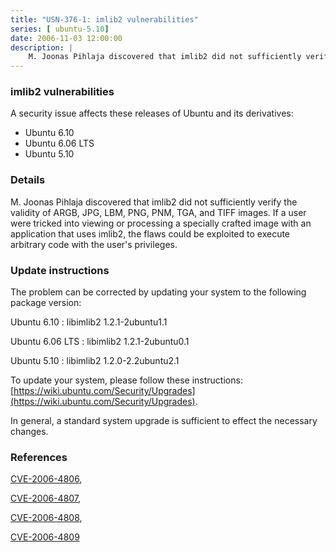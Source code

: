 ```yaml
---
title: "USN-376-1: imlib2 vulnerabilities"
series: [ ubuntu-5.10]
date: 2006-11-03 12:00:00
description: |
    M. Joonas Pihlaja discovered that imlib2 did not sufficiently verify the  validity of ARGB, JPG, LBM, PNG, PNM, TGA, and TIFF images.  If a user  were tricked into viewing or processing a specially crafted image with  an application that uses imlib2, the flaws could be exploited to execute  arbitrary code with the user&#39;s privileges.
--- 
```

 
 


### imlib2 vulnerabilities

A security issue affects these releases of Ubuntu and its derivatives:

* Ubuntu 6.10
* Ubuntu 6.06 LTS
* Ubuntu 5.10

### Details

M. Joonas Pihlaja discovered that imlib2 did not sufficiently verify the validity of ARGB, JPG, LBM, PNG, PNM, TGA, and TIFF images. If a user were tricked into viewing or processing a specially crafted image with an application that uses imlib2, the flaws could be exploited to execute arbitrary code with the user&#39;s privileges.

### Update instructions

The problem can be corrected by updating your system to the following package version:

Ubuntu 6.10
 : libimlib2 <span>1.2.1-2ubuntu1.1</span>

Ubuntu 6.06 LTS
 : libimlib2 <span>1.2.1-2ubuntu0.1</span>

Ubuntu 5.10
 : libimlib2 <span>1.2.0-2.2ubuntu2.1</span>

To update your system, please follow these instructions: [https://wiki.ubuntu.com/Security/Upgrades](https://wiki.ubuntu.com/Security/Upgrades).

In general, a standard system upgrade is sufficient to effect the necessary changes.

### References

 
 [CVE-2006-4806](http://people.ubuntu.com/~ubuntu-security/cve/CVE-2006-4806), 

 [CVE-2006-4807](http://people.ubuntu.com/~ubuntu-security/cve/CVE-2006-4807), 

 [CVE-2006-4808](http://people.ubuntu.com/~ubuntu-security/cve/CVE-2006-4808), 

 [CVE-2006-4809](http://people.ubuntu.com/~ubuntu-security/cve/CVE-2006-4809)
 

